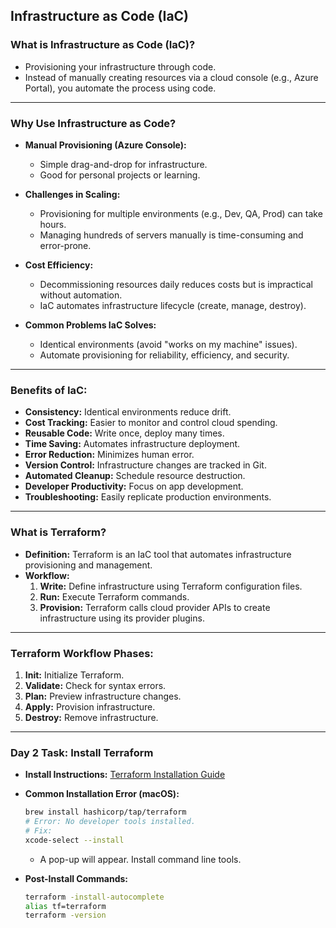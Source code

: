 ## Infrastructure as Code (IaC)

### What is Infrastructure as Code (IaC)?
- Provisioning your infrastructure through code.
- Instead of manually creating resources via a cloud console (e.g., Azure Portal), you automate the process using code.

---
### Why Use Infrastructure as Code?
- **Manual Provisioning (Azure Console):**
  - Simple drag-and-drop for infrastructure.
  - Good for personal projects or learning.
  
- **Challenges in Scaling:**
  - Provisioning for multiple environments (e.g., Dev, QA, Prod) can take hours.
  - Managing hundreds of servers manually is time-consuming and error-prone.
  
- **Cost Efficiency:**
  - Decommissioning resources daily reduces costs but is impractical without automation.
  - IaC automates infrastructure lifecycle (create, manage, destroy).

- **Common Problems IaC Solves:**
  - Identical environments (avoid "works on my machine" issues).
  - Automate provisioning for reliability, efficiency, and security.

---
### Benefits of IaC:
- **Consistency:** Identical environments reduce drift.
- **Cost Tracking:** Easier to monitor and control cloud spending.
- **Reusable Code:** Write once, deploy many times.
- **Time Saving:** Automates infrastructure deployment.
- **Error Reduction:** Minimizes human error.
- **Version Control:** Infrastructure changes are tracked in Git.
- **Automated Cleanup:** Schedule resource destruction.
- **Developer Productivity:** Focus on app development.
- **Troubleshooting:** Easily replicate production environments.

---
### What is Terraform?
- **Definition:** Terraform is an IaC tool that automates infrastructure provisioning and management.
- **Workflow:**
  1. **Write:** Define infrastructure using Terraform configuration files.
  2. **Run:** Execute Terraform commands.
  3. **Provision:** Terraform calls cloud provider APIs to create infrastructure using its provider plugins.

---
### Terraform Workflow Phases:
1. **Init:** Initialize Terraform.
2. **Validate:** Check for syntax errors.
3. **Plan:** Preview infrastructure changes.
4. **Apply:** Provision infrastructure.
5. **Destroy:** Remove infrastructure.

---
### Day 2 Task: Install Terraform
- **Install Instructions:** [Terraform Installation Guide](https://developer.hashicorp.com/terraform/install)
- **Common Installation Error (macOS):**
  ```bash
  brew install hashicorp/tap/terraform
  # Error: No developer tools installed.
  # Fix:
  xcode-select --install  
  ```
  - A pop-up will appear. Install command line tools.

- **Post-Install Commands:**
  ```bash
  terraform -install-autocomplete
  alias tf=terraform
  terraform -version
  ```

